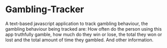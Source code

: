 # Gambling-Tracker
A text-based javascript application to track gambling behaviour, the gambling behaviour being tracked are: How often do the person using this app truthfully gamble, how much do they win or lose, the total they won or lost and the total amount of time they gambled. And other information.
